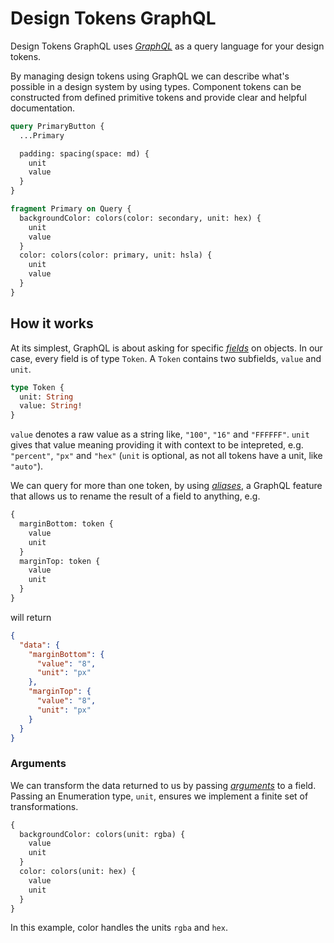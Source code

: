 <h1>Design Tokens GraphQL</h1>

Design Tokens GraphQL uses [_GraphQL_](https://graphql.org/learn/) as a query language for your design tokens.

By managing design tokens using GraphQL we can describe what's possible in a design system by using types. Component tokens can be constructed from defined primitive tokens and provide clear and helpful documentation.

```graphql
query PrimaryButton {
  ...Primary

  padding: spacing(space: md) {
    unit
    value
  }
}

fragment Primary on Query {
  backgroundColor: colors(color: secondary, unit: hex) {
    unit
    value
  }
  color: colors(color: primary, unit: hsla) {
    unit
    value
  }
}
```

<h2>How it works</h2>

At its simplest, GraphQL is about asking for specific [_fields_](https://graphql.org/learn/schema/#object-types-and-fields) on objects. In our case, every field is of type <code>Token</code>. A <code>Token</code> contains two subfields, <code>value</code> and <code>unit</code>.

```graphql
type Token {
  unit: String
  value: String!
}
```

<code>value</code> denotes a raw value as a string like, <code>"100"</code>, <code>"16"</code> and <code>"FFFFFF"</code>. <code>unit</code> gives that value meaning providing it with context to be intepreted, e.g. <code>"percent"</code>, <code>"px"</code> and <code>"hex"</code> (<code>unit</code> is optional, as not all tokens have a unit, like <code>"auto"</code>).

We can query for more than one token, by using [_aliases_](https://graphql.org/learn/queries/#aliases), a GraphQL feature that allows us to rename the result of a field to anything, e.g.

```graphql
{
  marginBottom: token {
    value
    unit
  }
  marginTop: token {
    value
    unit
  }
}
```

will return

```json
{
  "data": {
    "marginBottom": {
      "value": "8",
      "unit": "px"
    },
    "marginTop": {
      "value": "8",
      "unit": "px"
    }
  }
}
```

<h3>Arguments</h3>

We can transform the data returned to us by passing [_arguments_](https://graphql.org/learn/queries/#arguments) to a field. Passing an Enumeration type, <code>unit</code>, ensures we implement a finite set of transformations.

```graphql
{
  backgroundColor: colors(unit: rgba) {
    value
    unit
  }
  color: colors(unit: hex) {
    value
    unit
  }
}
```

In this example, color handles the units <code>rgba</code> and <code>hex</code>.
